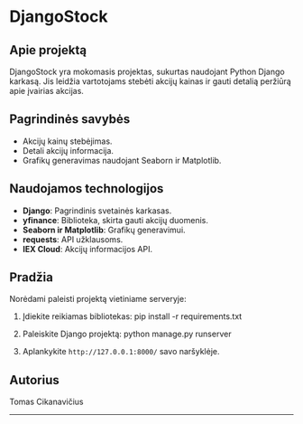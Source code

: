# DjangoStock


## Apie projektą

DjangoStock yra mokomasis projektas, sukurtas naudojant Python Django karkasą. 
Jis leidžia vartotojams stebėti akcijų kainas ir gauti detalią peržiūrą apie įvairias akcijas.

## Pagrindinės savybės

- Akcijų kainų stebėjimas.
- Detali akcijų informacija.
- Grafikų generavimas naudojant Seaborn ir Matplotlib.

## Naudojamos technologijos

- **Django**: Pagrindinis svetainės karkasas.
- **yfinance**: Biblioteka, skirta gauti akcijų duomenis.
- **Seaborn ir Matplotlib**: Grafikų generavimui.
- **requests**: API užklausoms.
- **IEX Cloud**: Akcijų informacijos API.

## Pradžia

Norėdami paleisti projektą vietiniame serveryje:

1. Įdiekite reikiamas bibliotekas:
   pip install -r requirements.txt

2. Paleiskite Django projektą:
   python manage.py runserver


3. Aplankykite `http://127.0.0.1:8000/` savo naršyklėje.

## Autorius

Tomas Cikanavičius

---














